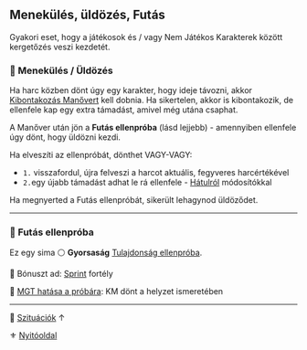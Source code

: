 ## Menekülés, üldözés, Futás

Gyakori eset, hogy a játékosok és / vagy Nem Játékos Karakterek között kergetőzés veszi kezdetét.

### 🔆 Menekülés / Üldözés

Ha harc közben dönt úgy egy karakter, hogy ideje távozni, akkor [Kibontakozás Manővert](../066_05_altalanos_manoverek.md#kibontakozás) kell dobnia. Ha sikertelen, akkor is kibontakozik, de ellenfele kap egy extra támadást, amivel még utána csaphat.

A Manőver után jön a **Futás ellenpróba** (lásd lejjebb) - amennyiben ellenfele úgy dönt, hogy üldözni kezdi.

Ha elveszíti az ellenpróbát, dönthet VAGY-VAGY:
- `1.` visszafordul, újra felveszi a harcot aktuális, fegyveres harcértékével
- `2.`egy újabb támadást adhat le rá ellenfele - [Hátulról](../065_01_harci_helyzetek.md#hátulról-támadás) módosítókkal

Ha megnyerted a Futás ellenpróbát, sikerült lehagynod üldöződet.

---
### 🔆 Futás ellenpróba

Ez egy sima ⚪ **Gyorsaság** [Tulajdonság ellenpróba](../014_02_tulajdonsagproba.md#tulajdonság-ellenpróba).

🔆 Bónuszt ad: [Sprint](../fortelyok.altalanos/sprint.md) fortély

🔆 [MGT hatása a próbára](../069_00_vertek_pancelok.md#mozgásgátló-tényező-mgt): KM dönt a helyzet ismeretében

---

🔗 [Szituációk](../150_szituaciok.md) ↑

⚜️ [Nyitóoldal](../start.md#15-szitu%C3%A1ci%C3%B3k)
